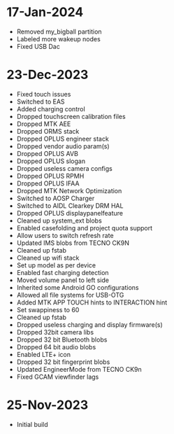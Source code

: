 # 17-Jan-2024
- Removed my_bigball partition
- Labeled more wakeup nodes
- Fixed USB Dac

# 23-Dec-2023
- Fixed touch issues
- Switched to EAS
- Added charging control
- Dropped touchscreen calibration files
- Dropped MTK AEE
- Dropped ORMS stack
- Dropped OPLUS engineer stack
- Dropped vendor audio param(s)
- Dropped OPLUS AVB
- Dropped OPLUS slogan
- Dropped useless camera configs
- Dropped OPLUS RPMH
- Dropped OPLUS IFAA
- Dropped MTK Network Optimization 
- Switched to AOSP Charger
- Switched to AIDL Clearkey DRM HAL
- Dropped OPLUS displaypanelfeature
- Cleaned up system_ext blobs
- Enabled casefolding and project quota support
- Allow users to switch refresh rate
- Updated IMS blobs from TECNO CK9N
- Cleaned up fstab
- Cleaned up wifi stack
- Set up model as per device
- Enabled fast charging detection
- Moved volume panel to left side
- Inherited some Android GO configurations
- Allowed all file systems for USB-OTG
- Added MTK APP TOUCH hints to INTERACTION hint
- Set swappiness to 60
- Cleaned up fstab
- Dropped useless charging and display firmware(s)
- Dropped 32bit camera libs
- Dropped 32 bit Bluetooth blobs
- Dropped 64 bit audio blobs
- Enabled LTE+ icon
- Dropped 32 bit fingerprint blobs
- Updated EngineerMode from TECNO CK9n
- Fixed GCAM viewfinder lags

# 25-Nov-2023
- Initial build

